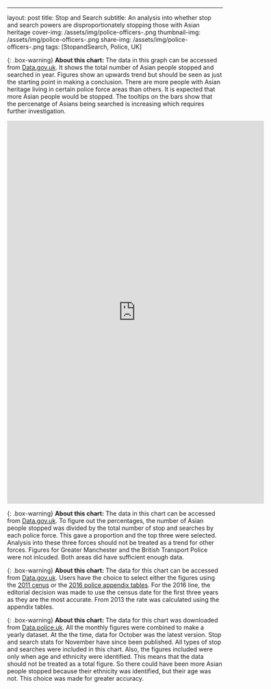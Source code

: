 ---
layout: post
title: Stop and Search 
subtitle: An analysis into whether stop and search powers are disproportionately stopping those with Asian heritage
cover-img: /assets/img/police-officers-.png
thumbnail-img: /assets/img/police-officers-.png
share-img: /assets/img/police-officers-.png
tags: [StopandSearch, Police, UK]




<div class="flourish-embed flourish-chart" data-src="visualisation/4662985"><script src="https://public.flourish.studio/resources/embed.js"></script></div>

{: .box-warning}
**About this chart:** The data in this graph can be accessed from [Data.gov.uk](https://www.gov.uk/government/statistics/police-powers-and-procedures-england-and-wales-year-ending-31-march-2020). It shows the total number of Asian people stopped and searched in year. Figures show an upwards trend but should be seen as just the starting point in making a conclusion. There are more people with Asian heritage living in certain police force areas than others. It is expected that more Asian people would be stopped. The tooltips on the bars show that the percenatge of Asians being searched is increasing which requires further investigation. 

<iframe title="Yearly stop and search by Police Force Area " aria-label="map" id="datawrapper-chart-zM6oO" src="https://datawrapper.dwcdn.net/zM6oO/15/" scrolling="no" frameborder="0" style="border: none;" width="600" height="894"></iframe>

{: .box-warning}
**About this chart:** The data in this chart can be accessed from [Data.gov.uk](https://www.gov.uk/government/statistics/police-powers-and-procedures-england-and-wales-year-ending-31-march-2020). To figure out the percentages, the number of Asian people stopped was divided by the total number of stop and searches by each police force. This gave a proportion and the top three were selected. Analysis into these three forces should not be treated as a trend for other forces. Figures for Greater Manchester and the British Transport Police were not inlcuded. Both areas did have sufficient enough data.

<div class="flourish-embed flourish-chart" data-src="visualisation/4633432"><script src="https://public.flourish.studio/resources/embed.js"></script></div>

{: .box-warning}
**About this chart:** The data for this chart can be accessed from [Data.gov.uk](https://www.gov.uk/government/statistics/police-powers-and-procedures-england-and-wales-year-ending-31-march-2020). Users have the choice to select either the figures using the [2011 cenus](https://www.ons.gov.uk/census/2011census) or the [2016 police appendix tables](https://news.npcc.police.uk/resources/appendix-tables-for-policing-the-pandemic-report1). For the 2016 line, the editorial decision was made to use the census date for the first three years as they are the most accurate. From 2013 the rate was calculated using the appendix tables. 




<div class="flourish-embed flourish-chart" data-src="visualisation/4673486"><script src="https://public.flourish.studio/resources/embed.js"></script></div>

{: .box-warning}
**About this chart:** The data for this chart was downloaded from [Data.police.uk](https://data.police.uk/data/). All the monthly figures were combined to make a yearly dataset. At the the time, data for October was the latest version. Stop and search stats for November have since been published. All types of stop and searches were included in this chart. Also, the figures included were only when age and ethnicity were identified. This means that the data should not be treated as a total figure. So there could have been more Asian people stopped because their ethnicity was identified, but their age was not. This choice was made for greater accuracy.



